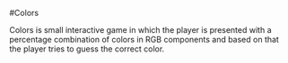 #Colors

Colors is small interactive game in which the player is presented with a percentage
combination of colors in RGB components and based on that the player tries to guess
the correct color.

